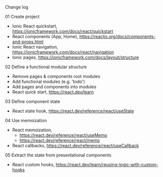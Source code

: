 Change log

01 Create project

- Ionic React quickstart, https://ionicframework.com/docs/react/quickstart
- React components (App, Home), https://reactjs.org/docs/components-and-props.html
- Ionic React navigation, https://ionicframework.com/docs/react/navigation
- Ionic pages, https://ionicframework.com/docs/layout/structure

02 Define a functional modular structure

- Remove pages & components root modules
- Add functional modules (e.g. 'todo')
- Add pages and components into modules
- React quick start, https://react.dev/learn

03 Define component state

- React state hook, https://react.dev/reference/react/useState

04 Use memoization

- React memoization,
    - https://react.dev/reference/react/useMemo
    - https://react.dev/reference/react/memo
- React callbacks, https://react.dev/reference/react/useCallback

05 Extract the state from presentational components

- React custom hooks, https://react.dev/learn/reusing-logic-with-custom-hooks

